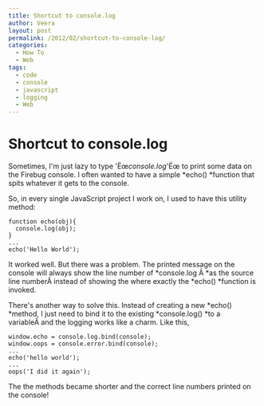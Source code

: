 ```yaml
---
title: Shortcut to console.log
author: Veera
layout: post
permalink: /2012/02/shortcut-to-console-log/
categories:
  - How To
  - Web
tags:
  - code
  - console
  - javascript
  - logging
  - Web
---
```

# Shortcut to console.log

Sometimes, I'm just lazy to type 'Ëœ*console.log*'Ëœ to print some data on the Firebug console. I often wanted to have a simple *echo() *function that spits whatever it gets to the console.

So, in every single JavaScript project I work on, I used to have this utility method:

    function echo(obj){
      console.log(obj);
    }
    ...
    echo('Hello World');

It worked well. But there was a problem. The printed message on the console will always show the line number of *console.log Â *as the source line numberÂ instead of showing the where exactly the *echo() *function is invoked.

There's another way to solve this. Instead of creating a new *echo() *method, I just need to bind it to the existing *console.log() *to a variableÂ and the logging works like a charm. Like this,

    window.echo = console.log.bind(console);
    window.oops = console.error.bind(console);
    ...
    echo('hello world');
    ...
    oops('I did it again');

The the methods became shorter and the correct line numbers printed on the console!